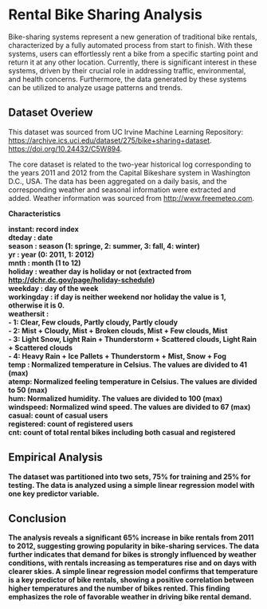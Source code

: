 # Rental Bike Sharing Analysis

Bike-sharing systems represent a new generation of traditional bike rentals, characterized by a fully automated process from start to finish. With these systems, users can effortlessly rent a bike from a specific starting point and return it at any other location. Currently, there is significant interest in these systems, driven by their crucial role in addressing traffic, environmental, and health concerns. Furthermore, the data generated by these systems can be utilized to analyze usage patterns and trends.

## Dataset Overiew

This dataset was sourced from UC Irvine Machine Learning Repository: https://archive.ics.uci.edu/dataset/275/bike+sharing+dataset. https://doi.org/10.24432/C5W894.

The core dataset is related to the two-year historical log corresponding to the years 2011 and 2012 from the Capital Bikeshare system in Washington D.C., USA. 
The data has been aggregated on a daily basis, and the corresponding weather and seasonal information were extracted and added. Weather information was sourced from http://www.freemeteo.com.

<b>Characteristics

instant: record index<br> 
dteday : date<br> 
season : season (1: springe, 2: summer, 3: fall, 4: winter)<br> 
yr : year (0: 2011, 1: 2012)<br> 
mnth : month (1 to 12)<br> 
holiday : weather day is holiday or not (extracted from http://dchr.dc.gov/page/holiday-schedule)<br> 
weekday : day of the week<br> 
workingday : if day is neither weekend nor holiday the value is 1, otherwise it is 0.<br> 
weathersit : <br> 
		- 1: Clear, Few clouds, Partly cloudy, Partly cloudy<br> 
		- 2: Mist + Cloudy, Mist + Broken clouds, Mist + Few clouds, Mist<br> 
		- 3: Light Snow, Light Rain + Thunderstorm + Scattered clouds, Light Rain + Scattered clouds<br> 
		- 4: Heavy Rain + Ice Pallets + Thunderstorm + Mist, Snow + Fog<br> 
temp : Normalized temperature in Celsius. The values are divided to 41 (max)<br> 
atemp: Normalized feeling temperature in Celsius. The values are divided to 50 (max)<br> 
hum: Normalized humidity. The values are divided to 100 (max)<br> 
windspeed: Normalized wind speed. The values are divided to 67 (max)<br> 
casual: count of casual users<br> 
registered: count of registered users<br> 
cnt: count of total rental bikes including both casual and registered<br> 

## Empirical Analysis

The dataset was partitioned into two sets, 75% for training and 25% for testing. The data is analyzed using a simple linear regression model with one key predictor variable.

## Conclusion

The analysis reveals a significant 65% increase in bike rentals from 2011 to 2012, suggesting growing popularity in bike-sharing services. The data further indicates that demand for bikes is strongly influenced by weather conditions, with rentals increasing as temperatures rise and on days with clearer skies. A simple linear regression model confirms that temperature is a key predictor of bike rentals, showing a positive correlation between higher temperatures and the number of bikes rented. This finding emphasizes the role of favorable weather in driving bike rental demand.
